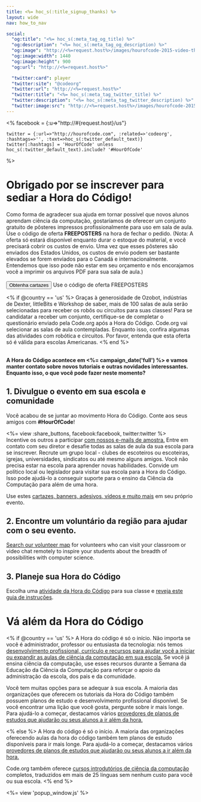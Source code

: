 ```yaml
---
title: <%= hoc_s(:title_signup_thanks) %>
layout: wide
nav: how_to_nav

social:
  "og:title": "<%= hoc_s(:meta_tag_og_title) %>"
  "og:description": "<%= hoc_s(:meta_tag_og_description) %>"
  "og:image": "http://<%=request.host%>/images/hourofcode-2015-video-thumbnail.png"
  "og:image:width": 1440
  "og:image:height": 900
  "og:url": "http://<%=request.host%>"

  "twitter:card": player
  "twitter:site": "@codeorg"
  "twitter:url": "http://<%=request.host%>"
  "twitter:title": "<%= hoc_s(:meta_tag_twitter_title) %>"
  "twitter:description": "<%= hoc_s(:meta_tag_twitter_description) %>"
  "twitter:image:src": "http://<%=request.host%>/images/hourofcode-2015-video-thumbnail.png"
---
```

<%
    facebook = {:u=>"http://#{request.host}/us"}

    twitter = {:url=>"http://hourofcode.com", :related=>'codeorg', :hashtags=>'', :text=>hoc_s(:twitter_default_text)}
    twitter[:hashtags] = 'HourOfCode' unless hoc_s(:twitter_default_text).include? '#HourOfCode'
%>

# Obrigado por se inscrever para sediar a Hora do Código!

Como forma de agradecer sua ajuda em tornar possível que novos alunos aprendam ciência da computação, gostaríamos de oferecer um conjunto gratuito de pôsteres impressos profissionalmente para uso em sala de aula. Use o código de oferta **FREEPOSTERS** na hora de fechar o pedido. (Nota: A oferta só estará disponível enquanto durar o estoque do material, e você precisará cobrir os custos de envio. Uma vez que esses pôsteres são enviados dos Estados Unidos, os custos de envio podem ser bastante elevados se forem enviados para o Canadá e internacionalmente. Entendemos que isso pode não estar em seu orçamento e nós encorajamos você a imprimir os arquivos PDF para sua sala de aula.)  
<br /> [<button>Obtenha cartazes</button>](https://store.code.org/products/code-org-posters-set-of-12) Use o código de oferta FREEPOSTERS</p> 

<% if @country == 'us' %> Graças à generosidade de Ozobot, indústrias de Dexter, littleBits e Workshop de saber, mais de 100 salas de aula serão selecionadas para receber os robôs ou circuitos para suas classes! Para se candidatar a receber um conjunto, certifique-se de completar o questionário enviado pela Code.org após a Hora do Código. Code.org vai selecionar as salas de aula contempladas. Enquanto isso, confira algumas das atividades com robótica e circuitos. Por favor, entenda que esta oferta só é válida para escolas Americanas. <% end %>

<br /> **A Hora do Código acontece em <%= campaign_date('full') %> e vamos manter contato sobre novos tutoriais e outras novidades interessantes. Enquanto isso, o que você pode fazer neste momento?**

## 1. Divulgue o evento em sua escola e comunidade

Você acabou de se juntar ao movimento Hora do Código. Conte aos seus amigos com **#HourOfCode**!

<%= view :share_buttons, facebook:facebook, twitter:twitter %> <br /> Incentive os outros a participar [com nossos e-mails de amostra.](<%= resolve_url('/promote/resources#sample-emails') %>) Entre em contato com seu diretor e desafie todas as salas de aula da sua escola para se inscrever. Recrute um grupo local - clubes de escoteiros ou escoteiras, igrejas, universidades, sindicatos ou até mesmo alguns amigos. Você não precisa estar na escola para aprender novas habilidades. Convide um político local ou legislador para visitar sua escola para a Hora do Código. Isso pode ajudá-lo a conseguir suporte para o ensino da Ciência da Computação para além de uma hora.

Use estes [cartazes, banners, adesivos, vídeos e muito mais](<%= resolve_url('/promote/resources') %>) em seu próprio evento.

## 2. Encontre um voluntário da região para ajudar com o seu evento.

[Search our volunteer map](<%= codeorg_url('/volunteer/local') %>) for volunteers who can visit your classroom or video chat remotely to inspire your students about the breadth of possibilities with computer science.

## 3. Planeje sua Hora do Código

Escolha uma [atividade da Hora do Código](https://hourofcode.com/learn) para sua classe e [reveja este guia de instruções](<%= resolve_url('/how-to') %>).

# Vá além da Hora do Código

<% if @country == 'us' %> A Hora do código é só o início. Não importa se você é administrador, professor ou entusiasta da tecnologia: nós temos [desenvolvimento profissional, currículo e recursos para ajudar você a iniciar ou expandir as aulas de ciência da computação em sua escola.](https://code.org/yourschool) Se você já ensina ciência da computação, use esses recursos durante a Semana da Educação da Ciência da Computação para reforçar o apoio da administração da escola, dos pais e da comunidade.

Você tem muitas opções para se adequar à sua escola. A maioria das organizações que oferecem os tutoriais da Hora do Código também possuem planos de estudo e desenvolvimento profissional disponível. Se você encontrar uma lição que você gosta, pergunte sobre ir mais longe. Para ajudá-lo a começar, destacamos vários [provedores de planos de estudos que ajudarão ou seus alunos a ir além da hora.](https://hourofcode.com/beyond)

<% else %> A Hora do código é só o início. A maioria das organizações oferecendo aulas da hora do código também tem planos de estudo disponíveis para ir mais longe. Para ajudá-lo a começar, destacamos vários [provedores de planos de estudos que ajudarão ou seus alunos a ir além da hora.](https://hourofcode.com/beyond)

Code.org também oferece [cursos introdutórios de ciência da computação](https://code.org/educate/curriculum/cs-fundamentals-international) completos, traduzidos em mais de 25 línguas sem nenhum custo para você ou sua escola. <% end %>

<%= view 'popup_window.js' %>